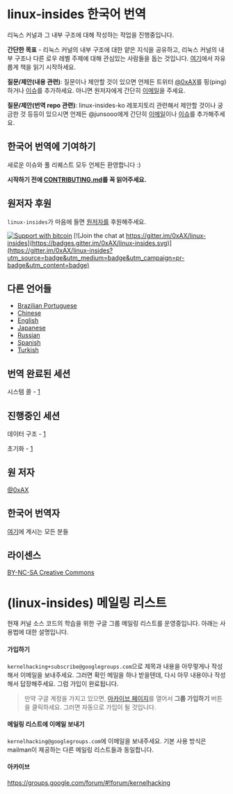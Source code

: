 linux-insides 한국어 번역
===============

리눅스 커널과 그 내부 구조에 대해 작성하는 작업을 진행중입니다.

**간단한 목표** - 리눅스 커널의 내부 구조에 대한 얕은 지식을 공유하고, 리눅스 커널의 내부 구조나 다른 로우 레벨 주제에 대해 관심있는 사람들을 돕는 것입니다. [여기](https://github.com/junsooo/linux-insides-ko/blob/master/SUMMARY.md)에서 자유롭게 책을 읽기 시작하세요.

**질문/제안(내용 관련)**: 질문이나 제안할 것이 있으면 언제든 트위터 [@0xAX](https://twitter.com/0xAX)를 핑(ping)하거나 [이슈](https://github.com/0xAX/linux-insides/issues/new)를 추가하세요. 아니면 원저자에게 간단히 [이메일](mailto:anotherworldofworld@gmail.com)을 주세요.

**질문/제안(번역 repo 관련)**: linux-insides-ko 레포지토리 관련해서 제안할 것이나 궁금한 것 등등이 있으시면 언제든 @junsooo에게 간단히 [이메일](mailto:freshmilk264@gmail.com)이나 [이슈](https://github.com/junsooo/linux-insides-ko/issues/new)를 추가해주세요.

한국어 번역에 기여하기
--------------

새로운 이슈와 풀 리퀘스트 모두 언제든 환영합니다 :)

**시작하기 전에 [CONTRIBUTING.md](https://github.com/junsooo/linux-insides-ko/blob/master/CONTRIBUTING.md)를 꼭 읽어주세요.**


원저자 후원
-------

`linux-insides`가 마음에 들면 [원저자를](https://twitter.com/0xAX) 후원해주세요.

[![Support with bitcoin](https://img.shields.io/badge/donate-bitcoin-green.svg)](https://www.coinbase.com/checkouts/0bfa452a41cf52c0b3f99500b4f31685) [![Join the chat at https://gitter.im/0xAX/linux-insides](https://badges.gitter.im/0xAX/linux-insides.svg)](https://gitter.im/0xAX/linux-insides?utm_source=badge&utm_medium=badge&utm_campaign=pr-badge&utm_content=badge)

다른 언어들
-------------------

  * [Brazilian Portuguese](https://github.com/mauri870/linux-insides)
  * [Chinese](https://github.com/MintCN/linux-insides-zh)
  * [English](https://github.com/0xAX/linux-insides)
  * [Japanese](https://github.com/tkmru/linux-insides-ja)
  * [Russian](https://github.com/proninyaroslav/linux-insides-ru)
  * [Spanish](https://github.com/leolas95/linux-insides)
  * [Turkish](https://github.com/ayyucedemirbas/linux-insides_Turkish)

번역 완료된 세션
--------------
시스템 콜 - [1](https://github.com/junsooo/linux-insides-ko/blob/master/SysCall/linux-syscall-1.md)

진행중인 세션
--------------
데이터 구조 - [1](https://github.com/junsooo/linux-insides-ko/blob/master/DataStructures/linux-datastructures-1.md)

초기화 - [1](https://github.com/junsooo/linux-insides-ko/blob/master/Initialization/linux-initialization-1.md)

원 저자
---------------

[@0xAX](https://twitter.com/0xAX)

한국어 번역자
---------------

[여기](https://github.com/junsooo/linux-insides-ko/blob/master/korean-contributors.md)에 계시는 모든 분들

라이센스
-------------

[BY-NC-SA Creative Commons](http://creativecommons.org/licenses/by-nc-sa/4.0/)


# (linux-insides) 메일링 리스트

현재 커널 소스 코드의 학습을 위한 구글 그룹 메일링 리스트를 운영중입니다. 아래는 사용법에 대한 설명입니다.

#### 가입하기

`kernelhacking+subscribe@googlegroups.com`으로 제목과 내용을 아무렇게나 작성해서 이메일을 보내주세요. 그러면 확인 메일을 하나 받을텐데, 다시 아무 내용이나 작성해서 답장해주세요. 그럼 가입이 완료됩니다.

> 만약 구글 계정을 가지고 있으면, [아카이브 페이지](https://groups.google.com/forum/#!forum/kernelhacking)를 열어서 **그룹 가입하기** 버튼을 클릭하세요. 그러면 자동으로 가입이 될 것입니다.

#### 메일링 리스트에 이메일 보내기

`kernelhacking@googlegroups.com`에 이메일을 보내주세요. 기본 사용 방식은 mailman이 제공하는 다른 메일링 리스트들과 동일합니다.

#### 아카이브

https://groups.google.com/forum/#!forum/kernelhacking
